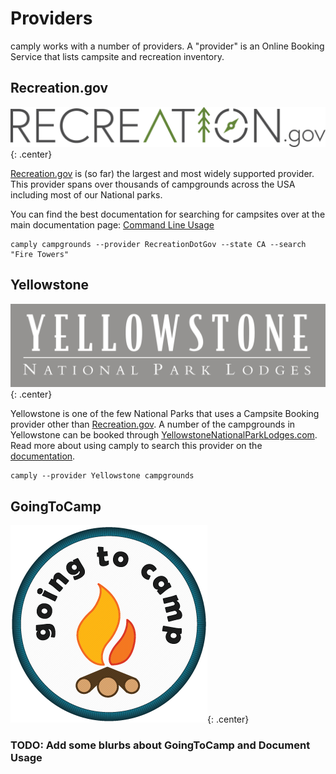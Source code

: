 # Providers

camply works with a number of providers. A "provider" is an Online Booking
Service that lists campsite and recreation inventory.

## Recreation.gov

![](_static/recreation_dot_gov_logo.png){: .center}

[Recreation.gov](https://recreation.gov) is (so far) the largest and most widely supported
provider. This provider spans over thousands of campgrounds across the USA including most of our National
parks.

You can find the best documentation for searching for campsites over at the main documentation
page: [Command Line Usage](command_line_usage.md#Command-Line-Usage)

```commandline
camply campgrounds --provider RecreationDotGov --state CA --search "Fire Towers"
```

## Yellowstone

![](_static/yellowstone_logo.png){: .center}

Yellowstone is one of the few National Parks that uses a Campsite Booking provider other
than [Recreation.gov](#recreationgov). A number of the campgrounds in Yellowstone can be
booked through [YellowstoneNationalParkLodges.com](https://www.yellowstonenationalparklodges.com/stay/camping/).
Read more about using camply to search this provider on
the [documentation](command_line_usage.md#look-for-a-campsite-inside-of-yellowstone).

```commandline
camply --provider Yellowstone campgrounds
```

## GoingToCamp

![](_static/goingtocamp_logo.png){: .center}

### TODO: Add some blurbs about GoingToCamp and Document Usage
